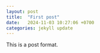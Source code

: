 ```yaml
---
layout: post
title:  "First post"
date:   2024-11-03 10:27:06 +0700
categories: jekyll update
---
```


This is a post format.
